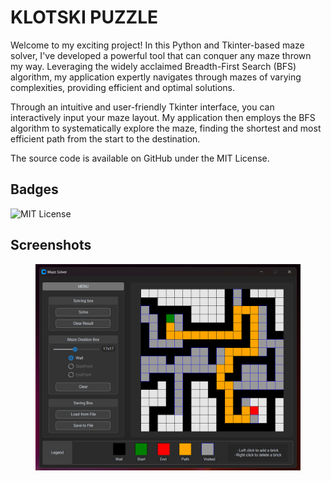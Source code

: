 # KLOTSKI PUZZLE

Welcome to my exciting project! In this Python and Tkinter-based maze solver, I've developed a powerful tool that can conquer any maze thrown my way. Leveraging the widely acclaimed Breadth-First Search (BFS) algorithm, my application expertly navigates through mazes of varying complexities, providing efficient and optimal solutions.

Through an intuitive and user-friendly Tkinter interface, you can interactively input your maze layout. My application then employs the BFS algorithm to systematically explore the maze, finding the shortest and most efficient path from the start to the destination.

The source code is available on GitHub under the MIT License.


## Badges

![MIT License](https://img.shields.io/github/license/othneildrew/Best-README-Template.svg?style=for-the-badge)


## Screenshots

<figure><img src="resources/screen.png" alt=""></figure>
